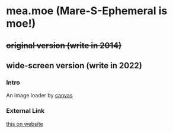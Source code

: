 # mea.moe (Mare-S-Ephemeral is moe!)

## ~~original version (write in 2014)~~

## wide-screen version (write in 2022)

### Intro
 
An image loader by [canvas](https://en.wikipedia.org/wiki/Canvas_element)

### External Link

[this on website](https://mea.moe)



